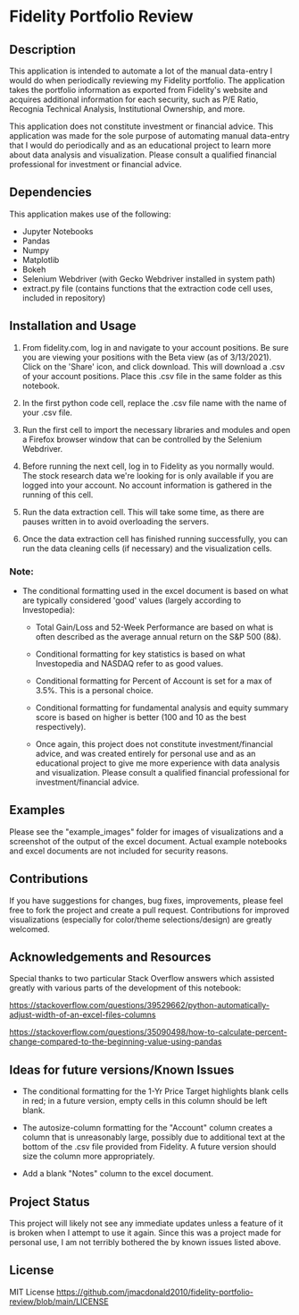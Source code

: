 # Fidelity Portfolio Review

## Description

This application is intended to automate a lot of the manual data-entry I would do when periodically reviewing my Fidelity portfolio. The application takes the portfolio information as exported from Fidelity's website and acquires additional information for each security, such as P/E Ratio, Recognia Technical Analysis, Institutional Ownership, and more.

This application does not constitute investment or financial advice. This application was made for the sole purpose of automating manual data-entry that I would do periodically and as an educational project to learn more about data analysis and visualization. Please consult a qualified financial professional for investment or financial advice. 

## Dependencies

This application makes use of the following:

- Jupyter Notebooks
- Pandas
- Numpy
- Matplotlib
- Bokeh
- Selenium Webdriver (with Gecko Webdriver installed in system path)
- extract.py file (contains functions that the extraction code cell uses, included in repository)

## Installation and Usage

1. From fidelity.com, log in and navigate to your account positions. Be sure you are viewing your positions with the Beta view (as of 3/13/2021). Click on the 'Share' icon, and click download. This will download a .csv of your account positions. Place this .csv file in the same folder as this notebook.

2. In the first python code cell, replace the .csv file name with the name of your .csv file.

3. Run the first cell to import the necessary libraries and modules and open a Firefox browser window that can be controlled by the Selenium Webdriver.

4. Before running the next cell, log in to Fidelity as you normally would. The stock research data we're looking for is only available if you are logged into your account. No account information is gathered in the running of this cell.

5. Run the data extraction cell. This will take some time, as there are pauses written in to avoid overloading the servers.

6. Once the data extraction cell has finished running successfully, you can run the data cleaning cells (if necessary) and the visualization cells.

### Note:

- The conditional formatting used in the excel document is based on what are typically considered 'good' values (largely according to Investopedia): 

    - Total Gain/Loss and 52-Week Performance are based on what is often described as the average annual return on the S&P 500 (8&).

    - Conditional formatting for key statistics is based on what Investopedia and NASDAQ refer to as good values. 

    - Conditional formatting for Percent of Account is set for a max of 3.5%. This is a personal choice.

    - Conditional formatting for fundamental analysis and equity summary score is based on higher is better (100 and 10 as the best respectively).

    - Once again, this project does not constitute investment/financial advice, and was created entirely for personal use and as an educational project to give me more experience with data analysis and visualization. Please consult a qualified financial professional for investment/financial advice.

## Examples

Please see the "example_images" folder for images of visualizations and a screenshot of the output of the excel document. Actual example notebooks and excel documents are not included for security reasons.

## Contributions

If you have suggestions for changes, bug fixes, improvements, please feel free to fork the project and create a pull request. Contributions for improved visualizations (especially for color/theme selections/design) are greatly welcomed.

## Acknowledgements and Resources

Special thanks to two particular Stack Overflow answers which assisted greatly with various parts of the development of this notebook:

https://stackoverflow.com/questions/39529662/python-automatically-adjust-width-of-an-excel-files-columns

https://stackoverflow.com/questions/35090498/how-to-calculate-percent-change-compared-to-the-beginning-value-using-pandas

## Ideas for future versions/Known Issues

- The conditional formatting for the 1-Yr Price Target highlights blank cells in red; in a future version, empty cells in this column should be left blank.

- The autosize-column formatting for the "Account" column creates a column that is unreasonably large, possibly due to additional text at the bottom of the .csv file provided from Fidelity. A future version should size the column more appropriately.

- Add a blank "Notes" column to the excel document.

## Project Status

This project will likely not see any immediate updates unless a feature of it is broken when I attempt to use it again. Since this was a project made for personal use, I am not terribly bothered the by known issues listed above. 

## License

MIT License
https://github.com/jmacdonald2010/fidelity-portfolio-review/blob/main/LICENSE